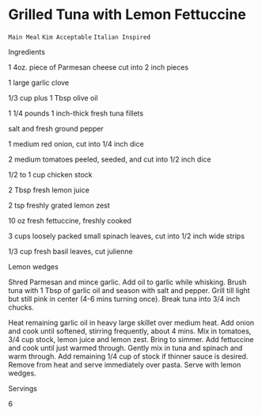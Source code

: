 # Grilled Tuna with Lemon Fettuccine

`Main Meal` `Kim Acceptable` `Italian Inspired`

 

  Ingredients  

  1 4oz. piece of Parmesan cheese cut into 2 inch pieces

1 large garlic clove

1/3 cup plus 1 Tbsp olive oil

1 1/4 pounds 1 inch-thick fresh tuna fillets

salt and fresh ground pepper

1 medium red onion, cut into 1/4 inch dice

2 medium tomatoes peeled, seeded, and cut into 1/2 inch dice

1/2 to 1 cup chicken stock

2 Tbsp fresh lemon juice

2 tsp freshly grated lemon zest

10 oz fresh fettuccine, freshly cooked

3 cups loosely packed small spinach leaves, cut into 1/2 inch wide strips

1/3 cup fresh basil leaves, cut julienne

Lemon wedges

Shred Parmesan and mince garlic. Add oil to garlic while whisking. Brush tuna with 1 Tbsp of garlic oil and season with salt and pepper. Grill till light but still pink in center (4-6 mins turning once). Break tuna into 3/4 inch chucks.

Heat remaining garlic oil in heavy large skillet over medium heat. Add onion and cook until softened, stirring frequently, about 4 mins. Mix in tomatoes, 3/4 cup stock, lemon juice and lemon zest. Bring to simmer. Add fettuccine and cook until just warmed through. Gently mix in tuna and spinach and warm through. Add remaining 1/4 cup of stock if thinner sauce is desired. Remove from heat and serve immediately over pasta. Serve with lemon wedges.  

   Servings  

  6  

 
